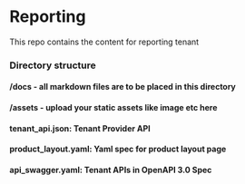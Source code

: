# Reporting

This repo contains the content for reporting tenant


### Directory structure
#### /docs - all markdown files are to be placed in this directory
#### /assets - upload your static assets like image etc here 
#### tenant_api.json: Tenant Provider API 
#### product_layout.yaml: Yaml spec for product layout page
#### api_swagger.yaml: Tenant APIs in OpenAPI 3.0 Spec
